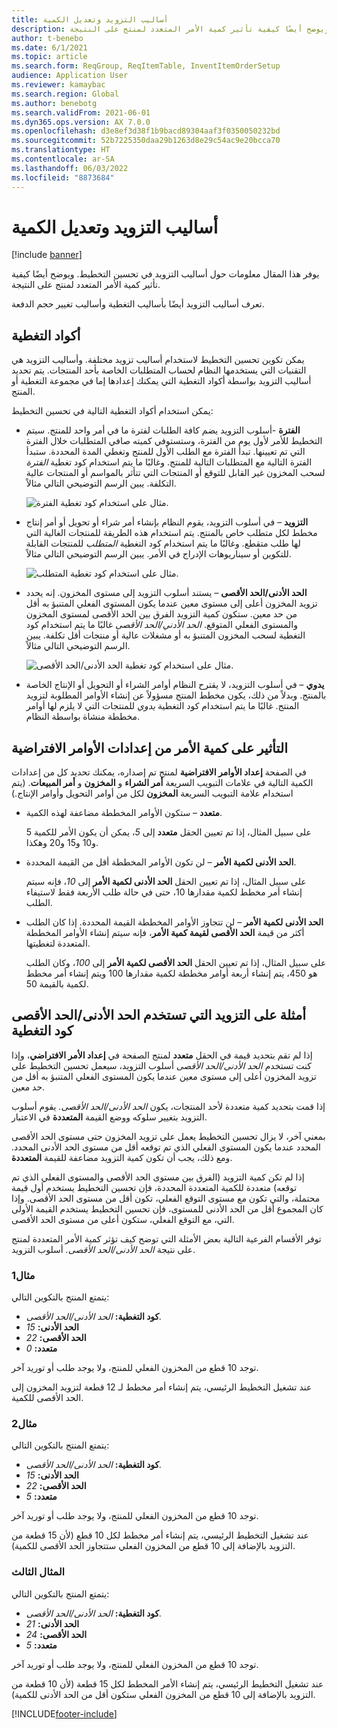 ```yaml
---
title: أساليب التزويد وتعديل الكمية
description: يوفر هذا المقال معلومات حول أساليب التزويد في تحسين التخطيط. ويوضح أيضًا كيفية تأثير كمية الأمر المتعدد لمنتج على النتيجة.
author: t-benebo
ms.date: 6/1/2021
ms.topic: article
ms.search.form: ReqGroup, ReqItemTable, InventItemOrderSetup
audience: Application User
ms.reviewer: kamaybac
ms.search.region: Global
ms.author: benebotg
ms.search.validFrom: 2021-06-01
ms.dyn365.ops.version: AX 7.0.0
ms.openlocfilehash: d3e8ef3d38f1b9bacd89304aaf3f0350050232bd
ms.sourcegitcommit: 52b7225350daa29b1263d8e29c54ac9e20bcca70
ms.translationtype: HT
ms.contentlocale: ar-SA
ms.lasthandoff: 06/03/2022
ms.locfileid: "8873684"
---
```

# <a name="replenishment-methods-and-quantity-modification"></a>أساليب التزويد وتعديل الكمية

[!include [banner](../../includes/banner.md)]

يوفر هذا المقال معلومات حول أساليب التزويد في تحسين التخطيط. ويوضح أيضًا كيفية تأثير كمية الأمر المتعدد لمنتج على النتيجة.

تعرف أساليب التزويد أيضًا بأساليب التغطية وأساليب تغيير حجم الدفعة.

## <a name="coverage-codes"></a>أكواد التغطية

يمكن تكوين تحسين التخطيط لاستخدام أساليب تزويد مختلفة. وأساليب التزويد هي التقنيات التي يستخدمها النظام لحساب المتطلبات الخاصة بأحد المنتجات. يتم تحديد أساليب التزويد بواسطة أكواد التغطية التي يمكنك إعدادها إما في مجموعة التغطية أو المنتج.

يمكن استخدام أكواد التغطية التالية في تحسين التخطيط:

- **الفترة** -أسلوب التزويد يضم كافة الطلبات لفترة ما في أمر واحد للمنتج. سيتم التخطيط للأمر لأول يوم من الفترة، وستستوفي كميته صافي المتطلبات خلال الفترة التي تم تعيينها. تبدأ الفترة مع الطلب الأول للمنتج وتغطي المدة المحددة. ستبدأ الفترة التالية مع المتطلبات التالية للمنتج. وغالبًا ما يتم استخدام كود تغطية *الفترة* لسحب المخزون غير القابل للتوقع أو المنتجات التي تتأثر بالمواسم أو المنتجات عالية التكلفة. يبين الرسم التوضيحي التالي مثالاً.

    ![مثال على استخدام كود تغطية الفترة.](./media/coverage-code-period.png "مثال على استخدام كود تغطية الفترة")

- **التزويد** – في أسلوب التزويد، يقوم النظام بإنشاء أمر شراء أو تحويل أو أمر إنتاج مخطط لكل متطلب خاص بالمنتج. يتم استخدام هذه الطريقة للمنتجات الغالية التي لها طلب متقطع. وغالبًا ما يتم استخدام كود التغطية *المتطلب* للمنتجات القابلة للتكوين أو سيناريوهات الإدراج في الأمر. يبين الرسم التوضيحي التالي مثالاً.

    ![مثال على استخدام كود تغطية المتطلب.](./media/coverage-code-requirement.png "مثال على استخدام كود تغطية المتطلب")

- **الحد الأدنى/الحد الأقصى** – يستند أسلوب التزويد إلى مستوى المخزون. إنه يحدد تزويد المخزون أعلى إلى مستوى معين عندما يكون المستوى الفعلي المتنبؤ به أقل من حد معين. ستكون كمية التزويد الفرق بين الحد الأقصى لمستوى المخزون والمستوى الفعلي المتوقع. *الحد الأدني/الحد الأقصى* غالبًا ما يتم استخدام كود التغطية لسحب المخزون المتنبؤ به أو مشغلات عالية أو منتجات أقل تكلفة. يبين الرسم التوضيحي التالي مثالاً.

    ![مثال على استخدام كود تغطية الحد الأدنى/الحد الأقصى.](./media/coverage-code-min-max.png "مثال على استخدام كود تغطية الحد الأدنى/الحد الأقصى")

- **يدوي** – في أسلوب التزويد، لا يقترح النظام أوامر الشراء أو التحويل أو الإنتاج الخاصة بالمنتج. وبدلاً من ذلك، يكون مخطط المنتج مسؤولاً عن إنشاء الأوامر المطلوبة لتزويد المنتج. غالبًا ما يتم استخدام كود التغطية *يدوي* للمنتجات التي لا يلزم لها أوامر مخططة منشاة بواسطة النظام.

## <a name="impact-of-the-order-quantity-from-default-order-settings"></a>التأثير على كمية الأمر من إعدادات الأوامر الافتراضية

في الصفحة **إعداد الأوامر الافتراضية** لمنتج تم إصداره، يمكنك تحديد كل من إعدادات الكمية التالية في علامات التبويب السريعة **أمر الشراء** و **المخزون** و **أمر المبيعات**. (يتم استخدام علامة التبويب السريعة **المخزون** لكل من أوامر التحويل وأوامر الإنتاج.)

- **متعدد** – ستكون الأوامر المخططة مضاعفة لهذه الكمية.

    على سبيل المثال، إذا تم تعيين الحقل **متعدد** إلى *5*، يمكن أن يكون الأمر للكمية 5 و10 و15 و20 وهكذا.

- **الحد الأدنى لكمية الأمر** – لن تكون الأوامر المخططة أقل من القيمة المحددة.

    على سبيل المثال، إذا تم تعيين الحقل **الحد الأدنى لكمية الأمر** إلى *10*، فإنه سيتم إنشاء أمر مخطط لكمية مقدارها 10، حتى في حالة طلب الأربعة فقط لاستيفاء الطلب.

- **الحد الأدنى لكمية الأمر** – لن تتجاوز الأوامر المخططة القيمة المحددة. إذا كان الطلب أكثر من قيمة **الحد الأقصى لقيمة كمية الأمر**، فإنه سيتم إنشاء الأوامر المخططة المتعددة لتغطيتها.

    على سبيل المثال، إذا تم تعيين الحقل **الحد الأقصى لكمية الأمر** إلى *100*، وكان الطلب هو 450، يتم إنشاء أربعة أوامر مخططة لكمية مقدارها 100 ويتم إنشاء أمر مخطط لكمية بالقيمة 50.

## <a name="examples-of-replenishment-that-use-the-minmax-coverage-code"></a>أمثلة على التزويد التي تستخدم الحد الأدنى/الحد الأقصى كود التغطية

إذا لم تقم بتحديد قيمة في الحقل **متعدد** لمنتج الصفحة في **إعداد الأمر الافتراضي**، وإذا كنت تستخدم *الحد الأدنى/الحد الأقصى* أسلوب التزويد، سيعمل تحسين التخطيط على تزويد المخزون أعلى إلى مستوى معين عندما يكون المستوى الفعلي المتنبؤ به أقل من حد معين.

إذا قمت بتحديد كمية متعددة لأحد المنتجات، يكون *الحد الأدنى/الحد الأقصى.* يقوم أسلوب التزويد بتغيير سلوكه ووضع القيمة **المتعددة** في الاعتبار.

بمعني آخر، لا يزال تحسين التخطيط يعمل على تزويد المخزون حتى مستوى الحد الأقصى المحدد عندما يكون المستوى الفعلي الذي تم توقعه أقل من مستوى الحد الأدنى المحدد. ومع ذلك، يجب أن تكون كمية التزويد مضاعفة للقيمة **المتعددة**.

إذا لم تكن كمية التزويد (الفرق بين مستوى الحد الأقصى والمستوى الفعلي الذي تم توقعه) متعددة للكمية المتعددة المحددة، فإن تحسين التخطيط يستخدم أول قيمة محتملة، والتي تكون مع مستوى التوقع الفعلي، تكون أقل من مستوى الحد الأقصى. وإذا كان المجموع أقل من الحد الأدنى للمستوى، فإن تحسين التخطيط يستخدم القيمة الأولى التي، مع التوقع الفعلي، ستكون أعلى من مستوى الحد الأقصى.

توفر الأقسام الفرعية التالية بعض الأمثلة التي توضح كيف تؤثر كمية الأمر المتعددة لمنتج على نتيجة *الحد الأدنى/الحد الأقصى.* أسلوب التزويد.

### <a name="example-1"></a>مثال1

يتمتع المنتج بالتكوين التالي:

- **كود التغطية:** *الحد الأدنى/الحد الأقصى.*
- **الحد الأدنى:** *15*
- **الحد الأقصى:** *22*
- **متعدد:** *0*

توجد 10 قطع من المخزون الفعلي للمنتج، ولا يوجد طلب أو توريد آخر.

عند تشغيل التخطيط الرئيسي، يتم إنشاء أمر مخطط لـ 12 قطعة لتزويد المخزون إلى الحد الأقصى للكمية.

### <a name="example-2"></a>مثال2

يتمتع المنتج بالتكوين التالي:

- **كود التغطية:** *الحد الأدنى/الحد الأقصى.*
- **الحد الأدنى:** *15*
- **الحد الأقصى:** *22*
- **متعدد:** *5*

توجد 10 قطع من المخزون الفعلي للمنتج، ولا يوجد طلب أو توريد آخر.

عند تشغيل التخطيط الرئيسي، يتم إنشاء أمر مخطط لكل 10 قطع (لأن 15 قطعة من التزويد بالإضافة إلى 10 قطع من المخزون الفعلي ستتجاوز الحد الأقصى للكمية).

### <a name="example-3"></a>المثال الثالث

يتمتع المنتج بالتكوين التالي:

- **كود التغطية:** *الحد الأدنى/الحد الأقصى.*
- **الحد الأدنى:** *21*
- **الحد الأقصى:** *24*
- **متعدد:** *5*

توجد 10 قطع من المخزون الفعلي للمنتج، ولا يوجد طلب أو توريد آخر.

عند تشغيل التخطيط الرئيسي، يتم إنشاء الأمر المخطط لكل 15 قطعة (لأن 10 قطعة من التزويد بالإضافة إلى 10 قطع من المخزون الفعلي ستكون أقل من الحد الأدنى للكمية).

[!INCLUDE[footer-include](../../../includes/footer-banner.md)]
